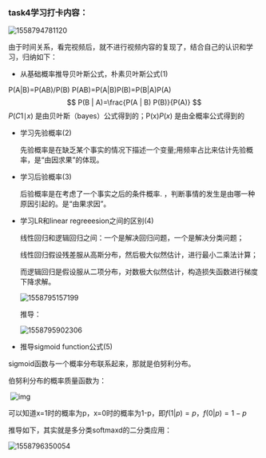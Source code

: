 ### task4学习打卡内容：

![1558794781120](C:\Users\Mying\AppData\Roaming\Typora\typora-user-images\1558794781120.png)

由于时间关系，看完视频后，就不进行视频内容的复现了，结合自己的认识和学习，归纳如下：

- 从基础概率推导贝叶斯公式，朴素贝叶斯公式(1)

 P(A|B)=P(AB)/P(B)
 P(AB)=P(A|B)P(B)=P(B|A)P(A)  
$$
P(B | A)=\frac{P(A | B) P(B)}{P(A)}
$$
*P*(*C*1∣*x*) 是由贝叶斯（bayes）公式得到的；P(x)*P*(*x*) 是由全概率公式得到的

- 学习先验概率(2)

  先验概率是在缺乏某个事实的情况下描述一个变量;用频率占比来估计先验概率，是“由因求果”的体现。

- 学习后验概率(3)

  后验概率是在考虑了一个事实之后的条件概率. ，判断事情的发生是由哪一种原因引起的。是“由果求因”。

- 学习LR和linear regreeesion之间的区别(4)

  线性回归和逻辑回归之间：一个是解决回归问题，一个是解决分类问题；

  线性回归假设残差服从高斯分布，然后极大似然估计，进行最小二乘法计算；

  而逻辑回归是假设服从二项分布，对数极大似然估计，构造损失函数进行梯度下降求解。

  ![1558795157199](C:\Users\Mying\AppData\Roaming\Typora\typora-user-images\1558795157199.png)

  推导：

  ![1558795902306](C:\Users\Mying\AppData\Roaming\Typora\typora-user-images\1558795902306.png)

- 推导sigmoid function公式(5)

sigmoid函数与一个概率分布联系起来，那就是伯努利分布。

伯努利分布的概率质量函数为：

​             ![img](https://img-blog.csdn.net/20180320000139585?watermark/2/text/Ly9ibG9nLmNzZG4ubmV0L3UwMTI0MjE4NTI=/font/5a6L5L2T/fontsize/400/fill/I0JBQkFCMA==/dissolve/70)

可以知道x=1时的概率为p，x=0时的概率为1-p，即$f(1|p) = p$，$f(0|p) = 1-p$

推导如下，其实就是多分类softmaxd的二分类应用：

![1558796350054](C:\Users\Mying\AppData\Roaming\Typora\typora-user-images\1558796350054.png)





